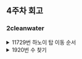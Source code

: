 ## 4주차 회고

### 2cleanwater
<details>
<summary>11729번 하노이 탑 이동 순서</summary>
<div markdown="1">

### 문제 해결 방식
   * 하노이의 탑은 n개의 탑을 옮길 때 기본적으로 n-1만큼의 탑을 빈 봉으로 옮기고 n번판을 옮긴 뒤 다시 n-1탑을 위로 올리는 방식으로 해결한다.
   * 재귀를 이용하여 해결한다.
### 문제점과 해결방안
   * 탑을 이동시키는 표현 방식을 적어보면 (n-1 탑 옮기는 과정), (1 3), (n-1 탑을 옮기는 과정) 식으로 계산된다.
   * 따라서 전체 이동 횟수는 n = (n-1)*2 +1 로 계산할 수 있다.
   * 봉이 3개이기 때문에 출발봉, 도착봉, 남는 봉으로 나눠서 입력받아야한다.
       * 재귀 방식을 이용하기 때문에 n-1의 도착이 남는 봉이기 떄문이다.
   * valueOf()와 parseInt()의 차이 : Integer 객체와 int형으로 변환하기때문에 크기 차이가 난다.
 
</div>
</details>

<details>
<summary>1920번 수 찾기</summary>
<div markdown="1">

### 문제 해결 방식
  * 검색할 배열을 정렬한 후 이진 탐색을 이용하여 값을 확인
  * N 배열에 M 배열 요소를 for문을 통해 하나씩 검색
### 문제점과 해결방안
  * search 부분에서 return 값은 boolean으로 검색하는 수의 유무를 체크함
  * 왼쪽과 오른쪽 인덱스를 결정해 중간 인덱스 계산
  * 중간 인덱스 요소랑 비교해서 왼쪽은 +1, 오른쪽은 - 1하며 값을 검색한다.
  * 값이 없어 왼쪽이 오른쪽보다 커지면 while 탈출 후 false
   
</div>
</details>

